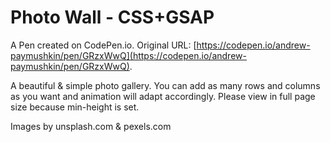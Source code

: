 # Photo Wall - CSS+GSAP

A Pen created on CodePen.io. Original URL: [https://codepen.io/andrew-paymushkin/pen/GRzxWwQ](https://codepen.io/andrew-paymushkin/pen/GRzxWwQ).

A beautiful & simple photo gallery. You can add as many rows and columns as you want and animation will adapt accordingly. Please view in full page size because min-height is set.

Images by unsplash.com & pexels.com